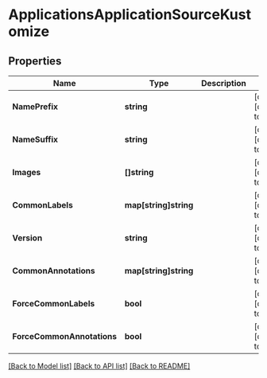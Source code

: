 # ApplicationsApplicationSourceKustomize

## Properties
Name | Type | Description | Notes
------------ | ------------- | ------------- | -------------
**NamePrefix** | **string** |  | [optional] [default to null]
**NameSuffix** | **string** |  | [optional] [default to null]
**Images** | **[]string** |  | [optional] [default to null]
**CommonLabels** | **map[string]string** |  | [optional] [default to null]
**Version** | **string** |  | [optional] [default to null]
**CommonAnnotations** | **map[string]string** |  | [optional] [default to null]
**ForceCommonLabels** | **bool** |  | [optional] [default to null]
**ForceCommonAnnotations** | **bool** |  | [optional] [default to null]

[[Back to Model list]](../README.md#documentation-for-models) [[Back to API list]](../README.md#documentation-for-api-endpoints) [[Back to README]](../README.md)

